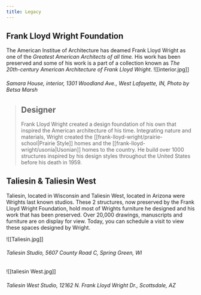 ```yaml
---
title: Legacy
---
```

## Frank Lloyd Wright Foundation
The American Institue of Architecture has deamed Frank Lloyd Wright as one of the _Greatest American Architects of all time._ His work has been preserved and some of his work is a part of a collection known as _The 20th-century American Architecture of Frank Lloyd Wright_. 
![[interior.jpg]]
###### Samara House, interior, 1301 Woodland Ave., West Lafayette, IN, Photo by Betsa Marsh


>## Designer
>Frank Lloyd Wright created a design foundation of his own that inspired the American architecture of his time.  Integrating nature and materials, Wright created the [[frank-lloyd-wright/prairie-school|Prairie Style]] homes and the [[frank-lloyd-wright/usonia|Usonian]] homes to the country. He build over 1000 structures inspired by his design styles throughout the United States before his death in 1959.

## Taliesin & Taliesin West
Taliesin, located in Wisconsin and Taliesin West, located in Arizona were Wrights last known studios.  These 2 structures, now preserved by the Frank Lloyd Wright Foundation, hold most of Wrights furniture he designed and his work that has been preserved.  Over 20,000 drawings, manuscripts and furniture are on display for view. Today, you can schedule a visit to view these spaces designed by Wright.

![[Taliesin.jpg]]
###### Taliesin Studio, 5607 County Road C, Spring Green, WI

![[taliesin West.jpg]]
###### Taliesin West Studio, 12162 N. Frank Lloyd Wright Dr., Scottsdale, AZ